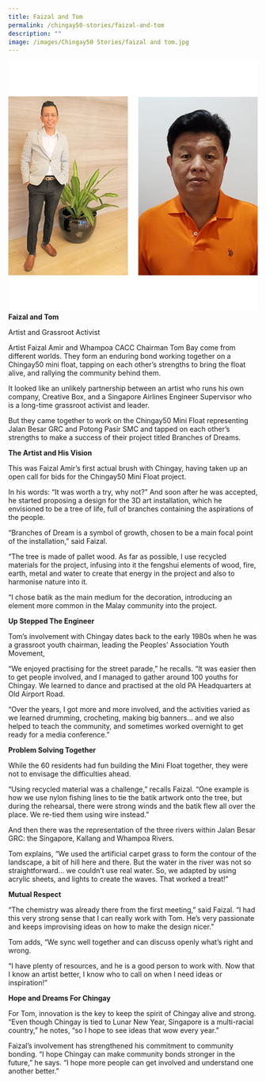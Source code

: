 ```yaml
---
title: Faizal and Tom
permalink: /chingay50-stories/faizal-and-tom
description: ""
image: /images/Chingay50 Stories/faizal and tom.jpg
---
```

![Faizal and Tom](/images/Chingay50%20Stories/faizal%20and%20tom.jpg)
**Faizal and Tom**

Artist and Grassroot Activist

Artist Faizal Amir and Whampoa CACC Chairman Tom Bay come from different worlds. They form an enduring bond working together on a Chingay50 mini float, tapping on each other’s strengths to bring the float alive, and rallying the community behind them.

It looked like an unlikely partnership between an artist who runs his own company, Creative Box, and a Singapore Airlines Engineer Supervisor who is a long-time grassroot activist and leader.

But they came together to work on the Chingay50 Mini Float representing Jalan Besar GRC and Potong Pasir SMC and tapped on each other’s strengths to make a success of their project titled Branches of Dreams.

**The Artist and His Vision**

This was Faizal Amir’s first actual brush with Chingay, having taken up an open call for bids for the Chingay50 Mini Float project.

In his words: “It was worth a try, why not?” And soon after he was accepted, he started proposing a design for the 3D art installation, which he envisioned to be a tree of life, full of branches containing the aspirations of the people.

“Branches of Dream is a symbol of growth, chosen to be a main focal point of the installation,” said Faizal. 

“The tree is made of pallet wood. As far as possible, I use recycled materials for the project, infusing into it the fengshui elements of wood, fire, earth, metal and water to create that energy in the project and also to harmonise nature into it.

“I chose batik as the main medium for the decoration, introducing an element more common in the Malay community into the project.

**Up Stepped The Engineer**

Tom’s involvement with Chingay dates back to the early 1980s when he was a grassroot youth chairman, leading the Peoples’ Association Youth Movement,

“We enjoyed practising for the street parade,” he recalls. “It was easier then to get people involved, and I managed to gather around 100 youths for Chingay. We learned to dance and practised at the old PA Headquarters at Old Airport Road.

“Over the years, I got more and more involved, and the activities varied as we learned drumming, crocheting, making big banners… and we also helped to teach the community, and sometimes worked overnight to get ready for a media conference.”

**Problem Solving Together**

While the 60 residents had fun building the Mini Float together, they were not to envisage the difficulties ahead.

“Using recycled material was a challenge,” recalls Faizal. “One example is how we use nylon fishing lines to tie the batik artwork onto the tree, but during the rehearsal, there were strong winds and the batik flew all over the place. We re-tied them using wire instead.”

And then there was the representation of the three rivers within Jalan Besar GRC: the Singapore, Kallang and Whampoa Rivers. 

Tom explains, “We used the artificial carpet grass to form the contour of the landscape, a bit of hill here and there. But the water in the river was not so straightforward… we couldn’t use real water. So, we adapted by using acrylic sheets, and lights to create the waves. That worked a treat!”

**Mutual Respect**

“The chemistry was already there from the first meeting,” said Faizal. “I had this very strong sense that I can really work with Tom. He’s very passionate and keeps improvising ideas on how to make the design nicer.”

Tom adds, “We sync well together and can discuss openly what’s right and wrong.

“I have plenty of resources, and he is a good person to work with. Now that I know an artist better, I know who to call on when I need ideas or inspiration!”

**Hope and Dreams For Chingay**

For Tom, innovation is the key to keep the spirit of Chingay alive and strong. “Even though Chingay is tied to Lunar New Year, Singapore is a multi-racial country,” he notes, “so I hope to see ideas that wow every year.” 

Faizal’s involvement has strengthened his commitment to community bonding. “I hope Chingay can make community bonds stronger in the future,” he says. “I hope more people can get involved and understand one another better.”